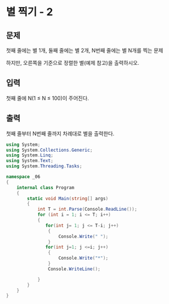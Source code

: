 # 별 찍기 - 2
## 문제
첫째 줄에는 별 1개, 둘째 줄에는 별 2개, N번째 줄에는 별 N개를 찍는 문제

하지만, 오른쪽을 기준으로 정렬한 별(예제 참고)을 출력하시오.

## 입력
첫째 줄에 N(1 ≤ N ≤ 100)이 주어진다.

## 출력
첫째 줄부터 N번째 줄까지 차례대로 별을 출력한다.

```c#
using System;
using System.Collections.Generic;
using System.Linq;
using System.Text;
using System.Threading.Tasks;

namespace _06
{
    internal class Program
    {
        static void Main(string[] args)
        {
            int T = int.Parse(Console.ReadLine()); 
            for (int i = 1; i <= T; i++) 
            {
               for(int j= 1; j <= T-i; j++)
                {
                    Console.Write(" ");
                }
               for(int j=1; j <=i; j++)
                {
                    Console.Write("*");
                }
                Console.WriteLine();

            }
        }
    }
}

```